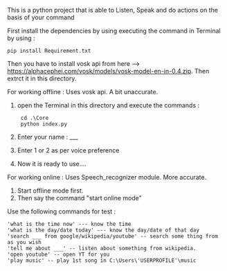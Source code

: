 This is a python project that is able to Listen, Speak and do actions on the basis of your command

First install the dependencies by using executing the command in Terminal by using : 

    pip install Requirement.txt

Then you have to install vosk api from here --> https://alphacephei.com/vosk/models/vosk-model-en-in-0.4.zip.
Then extrct it in this directory.


For working offline :
    Uses vosk api. A bit unaccurate.

1. open the Terminal in this directory and execute the commands : 
        
        cd .\Core
        python index.py

2. Enter your name : ___
3. Enter 1 or 2 as per voice preference
4. Now it is ready to use....

For working online :
    Uses Speech_recognizer module. More accurate.

1. Start offline mode first.
2. Then say the command "start online mode"



Use the following commands for test :

    'what is the time now' --- know the time
    'what is the day/date today' --- know the day/date of that day
    'search ___ from google/wikipedia/youtube' -- search some thing from as you wish
    'tell me about ___' -- listen about something from wikipedia.
    'open youtube' -- open YT for you
    'play music' -- play 1st song in C:\Users\'USERPROFILE'\music
